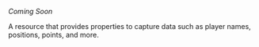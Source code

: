 _Coming Soon_

A resource that provides properties to capture data such as player names, positions, points, and more.
